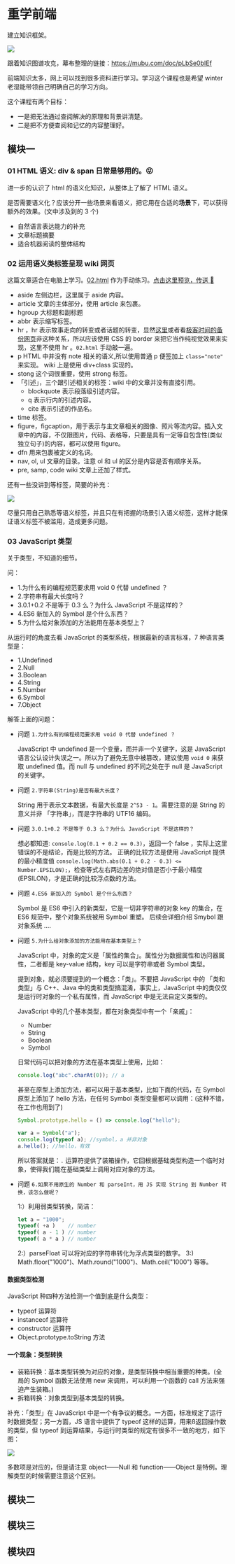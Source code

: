 # 重学前端

建立知识框架。

<img src="https://raw.githubusercontent.com/AlvinMi/2019-Pic/master/20190119095329.png"/>

跟着知识图谱攻克，幕布整理的链接：https://mubu.com/doc/pLbSe0bIEf

前端知识太多，网上可以找到很多资料进行学习。学习这个课程也是希望 winter 老湿能带领自己明确自己的学习方向。

这个课程有两个目标：

- 一是把无法通过查阅解决的原理和背景讲清楚。
- 二是把不方便查阅和记忆的内容整理好。

## 模块一

### 01 HTML 语义: div & span 日常是够用的。😜

进一步的认识了 html 的语义化知识，从整体上了解了 HTML 语义。

是否需要语义化？应该分开一些场景来看语义，把它用在合适的**场景**下，可以获得额外的效果。(文中涉及到的 3 个)

- 自然语言表达能力的补充
- 文章标题摘要
- 适合机器阅读的整体结构

### 02 运用语义类标签呈现 wiki 网页

这篇文章适合在电脑上学习。[02.html](https://github.com/AlvinMi/2019-Daily/blob/master/Jan/极客时间-重学前端/02.html) 作为手动练习。[点击这里预览，传送 🚪](http://htmlpreview.github.io/?https://github.com/AlvinMi/2019-Daily/blob/master/Jan/%E6%9E%81%E5%AE%A2%E6%97%B6%E9%97%B4-%E9%87%8D%E5%AD%A6%E5%89%8D%E7%AB%AF/02.html)

- aside 左侧边栏，这里属于 aside 内容。
- article 文章的主体部分，使用 article 来包裹。
- hgroup 大标题和副标题
- abbr 表示缩写标签。
- hr ，hr 表示故事走向的转变或者话题的转变，显然[这里](https://en.wikipedia.org/wiki/World_Wide_Web)或者看[极客时间的备份网页](http://static001.geekbang.org/static/time/quote/World_Wide_Web-Wikipedia.html)非这种关系，所以应该使用 CSS 的 border 来把它当作纯视觉效果来实现，这里不使用 hr 。`02.html` 手动敲一遍。
- p HTML 中并没有 note 相关的语义,所以使用普通 p 便签加上 `class="note"` 来实现。 wiki 上是使用 div+class 实现的。
- stong 这个词很重要，使用 strong 标签。
- 「引述」，三个跟引述相关的标签：wiki 中的文章并没有直接引用。
  - blockquote 表示段落级引述内容。
  - q 表示行内的引述内容。
  - cite 表示引述的作品名。
- time 标签。
- figure，figcaption，用于表示与主文章相关的图像、照片等流内容。插入文章中的内容，不仅限图片，代码、表格等，只要是具有一定等自包含性(类似独立句子)的内容，都可以使用 figure。
- dfn 用来包裹被定义的名词。
- nav, ol, ul 文章的目录。注意 ol 和 ul 的区分是内容是否有顺序关系。
- pre, samp, code wiki 文章上还加了样式。

还有一些没讲到等标签，简要的补充：

<img src="https://raw.githubusercontent.com/AlvinMi/2019-Pic/master/20190124232037.png"/>

尽量只用自己熟悉等语义标签，并且只在有把握的场景引入语义标签，这样才能保证语义标签不被滥用，造成更多问题。

### 03 JavaScript 类型

关于类型，不知道的细节。

问：

- 1.为什么有的编程规范要求用 void 0 代替 undefined ？
- 2.字符串有最大长度吗？
- 3.0.1+0.2 不是等于 0.3 么？为什么 JavaScript 不是这样的？
- 4.ES6 新加入的 Symbol 是个什么东西？
- 5.为什么给对象添加的方法能用在基本类型上？

从运行时的角度去看 JavaScript 的类型系统，根据最新的语言标准，7 种语言类型是：

- 1.Undefined
- 2.Null
- 3.Boolean
- 4.String
- 5.Number
- 6.Symbol
- 7.Object

解答上面的问题：

- 问题 `1.为什么有的编程规范要求用 void 0 代替 undefined ？`

  JavaScript 中 undefined 是一个变量，而并非一个关键字，这是 JavaScript 语言公认设计失误之一。所以为了避免无意中被篡改，建议使用 `void 0` 来获取 undefined 值。而 null 与 undefined 的不同之处在于 null 是 JavaScript 的关键字。

- 问题 `2.字符串(String)是否有最大长度？`

  String 用于表示文本数据，有最大长度是 `2^53 - 1`。需要注意的是 String 的意义并非 「字符串」，而是字符串的 UTF16 编码。

- 问题 `3.0.1+0.2 不是等于 0.3 么？为什么 JavaScript 不是这样的？`

  想必都知道: `console.log(0.1 + 0.2 == 0.3)`，返回一个 false ，实际上这里错误的不是结论，而是比较的方法。
  正确的比较方法是使用 JavaScript 提供的最小精度值 `console.log(Math.abs(0.1 + 0.2 - 0.3) <= Number.EPSILON);`，检查等式左右两边差的绝对值是否小于最小精度(EPSILON)，才是正确的比较浮点数的方法。

- 问题 `4.ES6 新加入的 Symbol 是个什么东西？`

  Symbol 是 ES6 中引入的新类型，它是一切非字符串的对象 key 的集合，在 ES6 规范中，整个对象系统被用 Symbol 重塑。
  后续会详细介绍 Smybol 跟对象系统 ....

- 问题 `5.为什么给对象添加的方法能用在基本类型上？`

  JavaScript 中，对象的定义是「属性的集合」。属性分为数据属性和访问器属性，二者都是 key-value 结构，key 可以是字符串或者 Symbol 类型。

  提到对象，就必须要提到的一个概念：「类」。不要把 JavaScript 中的 「类和类型」与 C++、Java 中的类和类型搞混淆，事实上，JavaScript 中的类仅仅是运行时对象的一个私有属性，而 JavaScript 中是无法自定义类型的。

  JavaScript 中的几个基本类型，都在对象类型中有一个「亲戚」：

  - Number
  - String
  - Boolean
  - Symbol

  日常代码可以把对象的方法在基本类型上使用，比如：

  ```js
  console.log("abc".charAt(0)); // a
  ```

  甚至在原型上添加方法，都可以用于基本类型，比如下面的代码，在 Symbol 原型上添加了 hello 方法，在任何 Symbol 类型变量都可以调用：(这种不错，在工作也用到了)

  ```js
  Symbol.prototype.hello = () => console.log("hello");

  var a = Symbol("a");
  console.log(typeof a); //symbol，a 并非对象
  a.hello(); //hello，有效
  ```

  所以答案就是：`.` 运算符提供了装箱操作，它回根据基础类型构造一个临时对象，使得我们能在基础类型上调用对应对象的方法。

- 问题 `6.如果不用原生的 Number 和 parseInt，用 JS 实现 String 到 Number 转换，该怎么做呢？`

  1:）利用弱类型转换，简洁：
  ```js
  let a = "1000";
  typeof( +a )    // number
  typeof( a - 1 ) // number
  typeof( a * a ) // number
  ```
  2:）parseFloat 可以将对应的字符串转化为浮点类型的数字。
  3:) Math.floor("1000")、Math.round("1000")、Math.ceil("1000") 等等。

#### 数据类型检测

JavaScript 种四种方法检测一个值到底是什么类型：

- typeof 运算符
- instanceof 运算符
- constructor 运算符
- Object.prototype.toString 方法

#### 一个现象：类型转换

- 装箱转换：基本类型转换为对应的对象，是类型转换中相当重要的种类。(全局的 Symbol 函数无法使用 new 来调用，可以利用一个函数的 call 方法来强迫产生装箱。)
- 拆箱转换：对象类型到基本类型的转换。

补充：「类型」在 JavaScript 中是一个有争议的概念。一方面，标准规定了运行时数据类型；另一方面，JS 语言中提供了 typeof 这样的运算，用来ß返回操作数的类型，但 typeof 到运算结果，与运行时类型的规定有很多不一致的地方，如下图：

<img src="https://raw.githubusercontent.com/AlvinMi/2019-Pic/master/20190129223859.png"/>

多数项是对应的，但是请注意 object——Null 和 function——Object 是特例。理解类型的时候需要注意这个区别。

## 模块二

## 模块三

## 模块四
